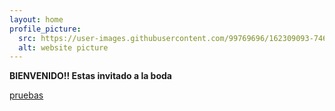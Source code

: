 ```yaml
---
layout: home
profile_picture:
  src: https://user-images.githubusercontent.com/99769696/162309093-7467e23c-e926-4fd2-9f40-d8598f94ba30.png
  alt: website picture
---
```


<p>
<strong> 
  BIENVENIDO!!
  Estas invitado a la boda
  </strong>
</p>

[pruebas](pruebas.md)
<p>
</p>
